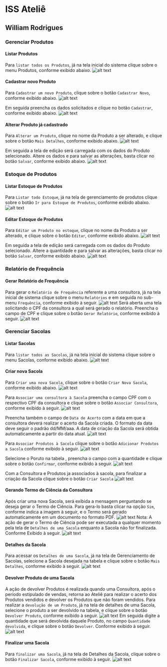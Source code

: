 # ISS Ateliê

## William Rodrigues

### Gerenciar Produtos
#### Listar Produtos
Para `listar todos os Produtos`, já na tela inicial do sistema clique sobre o menu Produtos, conforme exibido abaixo.
![alt text](./images/menu-produtos.png)

#### Cadastrar novo Produto
Para `Cadastrar um novo Produto`, clique sobre o botão `Cadastrar Novo`, conforme exibido abaixo.
![alt text](./images/botao-novo-produto.png)

Em seguida preencha os dados solicitados e clique no botão `Cadastrar`, conforme exibido abaixo.
![alt text](./images/tela-cadastrar-produto.png)

#### Alterar Produto já cadastrado
Para `Alterar um Produto`, clique no nome da Produto a ser alterado, e clique sobre o botão `Mais Detalhes`, conforme exibido abaixo.
![alt text](./images/botao-detalhes-produto.png)

Em seguida a tela de edição será carregada com os dados do Produto selecionado.
Altere os dados e para salvar as alterações, basta clicar no botão `Salvar`, conforme exibido abaixo.
![alt text](./images/tela-editar-produto.png)

### Estoque de Produtos
#### Listar Estoque de Produtos
Para `Listar todo Estoque`, já na tela de gerenciamento de produtos clique sobre o botão `Ir para Estoque de Produtos`, conforme exibido abaixo.
![alt text](./images/botao-estoque.png)

#### Editar Estoque de Produtos
Para `Editar um Produto no estoque`, clique no nome da Produto a ser alterado, e clique sobre o botão `Editar`, conforme exibido abaixo.
![alt text](./images/botao-editar-estoque.png)

Em seguida a tela de edição será carregada com os dados do Produto selecionado.
Altere a quantidade e para salvar as alterações, basta clicar no botão `Salvar`, conforme exibido abaixo.
![alt text](./images/tela-editar-estoque.png)

### Relatório de Frequência
#### Gerar Relatório de Frequência
Para gerar o `Relatório de Frequência` referente a uma consultora, já na tela inicial de sistema clique sobre o menu `Relatórios` e em seguida no sub-menu `Frequência`, conforme exibido à seguir.
![alt text](./images/menu-relatorio-frequencia.png)
Será aberta uma tela solicitando o CPF da consultora a qual será gerado o relatório. Preencha o campo de CPF e clique sobre o botão `Gerar Relatório`, conforme exibido à seguir.
![alt text](./images/botao-gerar-relatorio.png)

### Gerenciar Sacolas
#### Listar Sacolas
Para `listar todos as Sacolas`, já na tela inicial do sistema clique sobre o menu Sacolas, conforme exibido abaixo.
![alt text](./images/menu-sacolas.png)

#### Criar nova Sacola
Para `Criar uma nova Sacola`, clique sobre o botão `Criar Nova Sacola`, conforme exibido abaixo.
![alt text](./images/botao-nova-sacola.png)

Para `Associar uma consultora à Sacola` preencha o campo CPF com o respectivo CPF da consultora e clique sobre o botão `Associar Consultora`, conforme exibido à seguir.
![alt text](./images/botao-associar-consultora.png)

Preencha também o campo de `Data de Acerto` com a data em que a consultora deverá realizar o acerto da Sacola criada.
O formato da data deve seguir o padrão dd/MM/aaa. A data de criação da Sacola será obtida automaticamente a partir do data atual.
![alt text](./images/campo-data.png)

Para `Associar Produtos à Sacola` clique sobre o botão `Adicionar Produtos a Sacola` conforme exibido à seguir.
![alt text](./images/botao-associar-produtos.png)

Selecione o Poruto na tabela , preencha o campo com a quantidade e clique sobre o botão `Confirmar`, conforme exibido à seguir.
![alt text](./images/botao-confirmar-associar-produto.png)

Com a Consultora e Produtos ja associados à sacola, para finalizar a criação da Sacola clique sobre o botão `Criar Sacola`
![alt text](./images/botao-criar-sacola.png)

#### Gerando Termo de Ciência da Consultora
Após criar uma nova Sacola, será exibida a mensagem perguntando se deseja gerar o Termo de Ciência. 
Para gera-lo basta clicar na opção `Sim`, conforme indica a imagem à seguir, e o Termo será gerado automaticamente em um documento no formato PDF.
![alt text](./images/botao-sim-termo.png)
Nota: A ação de gerar o Termo de Ciência pode ser executada a qualquer momento pela tela de `Detalhes de uma Sacola` enquanto a Sacola não for finalizada. Conforme Exibido à seguir.
![alt text](./images/botao-gerar-termo.png)

#### Detalhes da Sacola
Para acessar os `Detalhes de uma Sacola`, já na tela de Gerenciamento de Sacolas, selecione a Sacola desejada na tabela e clique sobre o botão `Mais Detalhes`, conforme exibido à seguir.
![alt text](./images/botao-detalhes-sacola.png)

#### Devolver Produto de uma Sacola
A ação de devolver Produtos é realizada quando uma Consultora, após o período estipulado de vendas, retorna ao Ateliê para realizar o acerto dos Produtos vendidos e devolver os Produtos que não foram vendidos.
Para realizar a `devolução de um Produto`, já na tela de detalhes de uma Sacola, selecione o produto a ser devolvido na tabela, e clique sobre o botão `Devolver Produto`, conforme exibido à seguir.
![alt text](./images/botao-devolver-produto.png)
Em seguida digite a quantidade que será devolvida daquele Produto, no campo `Quantidade devolvida`, e clique sobre o botão `Devolver`. Conforme exibido à seguir.
![alt text](./images/botao-devolver.png)

#### Finalizar uma Sacola
Para `finalizar uma Sacola`, já na tela de Detalhes da Sacola, clique sobre o botão `Finalizar Sacola`, conforme exibido à seguir.
![alt text](./images/botao-finalizar.png)



